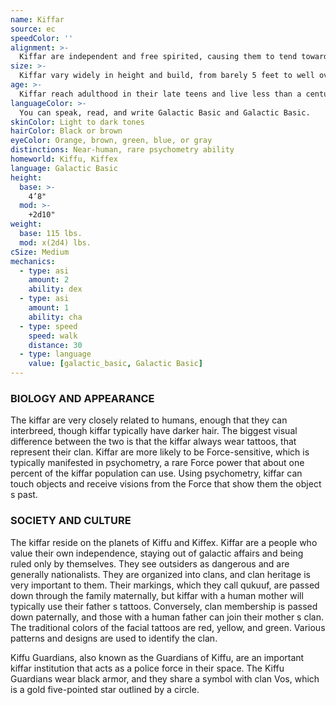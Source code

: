 ```yaml
---
name: Kiffar
source: ec
speedColor: ''
alignment: >-
  Kiffar are independent and free spirited, causing them to tend towards chaotic alignments, though there are exceptions.
size: >-
  Kiffar vary widely in height and build, from barely 5 feet to well over 6 feet tall. Regardless of your position in that range, your size is Medium.
age: >-
  Kiffar reach adulthood in their late teens and live less than a century.
languageColor: >-
  You can speak, read, and write Galactic Basic and Galactic Basic. 
skinColor: Light to dark tones
hairColor: Black or brown
eyeColor: Orange, brown, green, blue, or gray
distinctions: Near-human, rare psychometry ability
homeworld: Kiffu, Kiffex
language: Galactic Basic
height:
  base: >-
    4’8"
  mod: >-
    +2d10"
weight:
  base: 115 lbs.
  mod: x(2d4) lbs.
cSize: Medium
mechanics:
  - type: asi
    amount: 2
    ability: dex
  - type: asi
    amount: 1
    ability: cha
  - type: speed
    speed: walk
    distance: 30
  - type: language
    value: [galactic_basic, Galactic Basic]
---
```

### BIOLOGY AND APPEARANCE
The kiffar are very closely related to humans, enough that they can interbreed, though kiffar typically have darker hair. The biggest visual difference between the two is that the kiffar always wear tattoos, that represent their clan. Kiffar are more likely to be Force-sensitive, which is typically manifested in psychometry, a rare Force power that about one percent of the kiffar population can use. Using psychometry, kiffar can touch objects and receive visions from the Force that show them the object s past.

### SOCIETY AND CULTURE
The kiffar reside on the planets of Kiffu and Kiffex. Kiffar are a people who value their own independence, staying out of galactic affairs and being ruled only by themselves. They see outsiders as dangerous and are generally nationalists. They are organized into clans, and clan heritage is very important to them. Their markings, which they call qukuuf, are passed down through the family maternally, but kiffar with a human mother will typically use their father s tattoos. Conversely, clan membership is passed down paternally, and those with a human father can join their mother s clan. The traditional colors of the facial tattoos are red, yellow, and green. Various patterns and designs are used to identify the clan.

Kiffu Guardians, also known as the Guardians of Kiffu, are an important kiffar institution that acts as a police force in their space. The Kiffu Guardians wear black armor, and they share a symbol with clan Vos, which is a gold five-pointed star outlined by a circle.
    